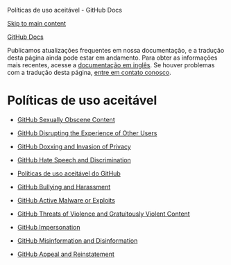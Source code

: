 Políticas de uso aceitável - GitHub Docs

[Skip to main content](#main-content)

[](/pt)[GitHub Docs](/pt)

Publicamos atualizações frequentes em nossa documentação, e a tradução desta página ainda pode estar em andamento. Para obter as informações mais recentes, acesse a [documentação em inglês](/en). Se houver problemas com a tradução desta página, [entre em contato conosco](https://github.com/contact?form[subject]=translation%20issue%20on%20docs.github.com&form[comments]=).

Políticas de uso aceitável
==========

* [GitHub Sexually Obscene Content](/pt/site-policy/acceptable-use-policies/github-sexually-obscene-content)

* [GitHub Disrupting the Experience of Other Users](/pt/site-policy/acceptable-use-policies/github-disrupting-the-experience-of-other-users)

* [GitHub Doxxing and Invasion of Privacy](/pt/site-policy/acceptable-use-policies/github-doxxing-and-invasion-of-privacy)

* [GitHub Hate Speech and Discrimination](/pt/site-policy/acceptable-use-policies/github-hate-speech-and-discrimination)

* [Políticas de uso aceitável do GitHub](/pt/site-policy/acceptable-use-policies/github-acceptable-use-policies)

* [GitHub Bullying and Harassment](/pt/site-policy/acceptable-use-policies/github-bullying-and-harassment)

* [GitHub Active Malware or Exploits](/pt/site-policy/acceptable-use-policies/github-active-malware-or-exploits)

* [GitHub Threats of Violence and Gratuitously Violent Content](/pt/site-policy/acceptable-use-policies/github-threats-of-violence-and-gratuitously-violent-content)

* [GitHub Impersonation](/pt/site-policy/acceptable-use-policies/github-impersonation)

* [GitHub Misinformation and Disinformation](/pt/site-policy/acceptable-use-policies/github-misinformation-and-disinformation)

* [GitHub Appeal and Reinstatement](/pt/site-policy/acceptable-use-policies/github-appeal-and-reinstatement)
